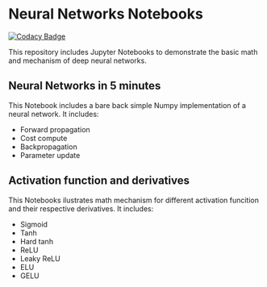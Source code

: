 # Neural Networks Notebooks

[![Codacy Badge](https://api.codacy.com/project/badge/Grade/2fcdb0e938584545892d15dec9c7d109)](https://app.codacy.com/gh/MaxSob/NeuralNetworks_In_5_minutes?utm_source=github.com&utm_medium=referral&utm_content=MaxSob/NeuralNetworks_In_5_minutes&utm_campaign=Badge_Grade_Settings)

This repository includes Jupyter Notebooks to demonstrate the basic math and mechanism of deep neural networks.

## Neural Networks in 5 minutes
This Notebook includes a bare back simple Numpy implementation of a neural network. It includes:
*   Forward propagation
*   Cost compute
*   Backpropagation
*   Parameter update

## Activation function and derivatives
This Notebooks ilustrates math mechanism for different activation funcition and their respective derivatives. It includes:
*   Sigmoid
*   Tanh
*   Hard tanh
*   ReLU
*   Leaky ReLU
*   ELU
*   GELU

